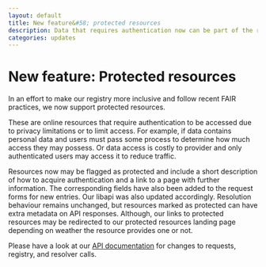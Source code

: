 ```yaml
---
layout: default
title: New feature&#58; protected resources
description: Data that requires authentication now can be part of the registry with correct metadata.
categories: updates
---
```


# New feature: Protected resources

In an effort to make our registry more inclusive and follow recent FAIR practices, we now support protected resources.

These are online resources that require authentication to be accessed due to privacy limitations or to limit access. 
For example, if data contains personal data and users must pass some process to determine how much access they may possess.
Or data access is costly to provider and only authenticated users may access it to reduce traffic.

Resources now may be flagged as protected and include a short description of how to acquire authentication and a link to a page with further information.
The corresponding fields have also been added to the request forms for new entries. Our libapi was also updated accordingly. 
Resolution behaviour remains unchanged, but resources marked as protected can have extra metadata on API responses.
Although, our links to protected resources may be redirected to our protected resources landing page depending on weather the resource provides one or not.

Please have a look at our [API documentation](/pages/api) for changes to requests, registry, and resolver calls.